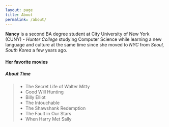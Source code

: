 ```yaml
---
layout: page
title: About
permalink: /about/
---
```


**Nancy** is a second BA degree student at City University of New York (CUNY) - _Hunter College_ studying Computer Science while learning a new language and culture at the same time since she moved to _NYC_ from _Seoul, South Korea_ a few years ago.

#### Her favorite movies
##### About Time
> * The Secret Life of Walter Mitty
> * Good Will Hunting
> * Billy Elliot
> * The Intouchable
> * The Shawshank Redemption
> * The Fault in Our Stars
> * When Harry Met Sally

